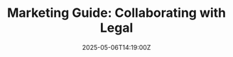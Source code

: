 ---
title: 'Marketing Guide: Collaborating with Legal'
linkTitle: 'Marketing Guide: Collaborating with Legal'
date: '2025-05-06T14:19:00Z'
weight: 1
description: Provides guidelines for GitLab Marketing on collaborating with Legal
  for promotional games and publicity waivers, including approval processes, legal
  requirements, and necessary documentation for compliance.
draft: false
ref: marketing-guide-collaborating-with-legal
---